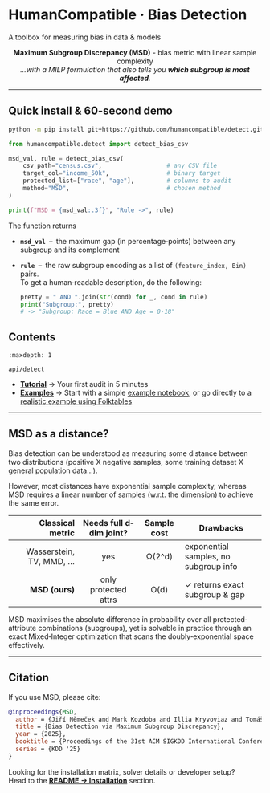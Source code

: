 # HumanCompatible · Bias Detection
A toolbox for measuring bias in data & models

<div align="center">

**Maximum Subgroup Discrepancy (MSD)** - bias metric with linear sample complexity  
*...with a MILP formulation that also tells you **which subgroup is most affected**.*

</div>

---

## Quick install & 60-second demo

```bash
python -m pip install git+https://github.com/humancompatible/detect.git
```

```python
from humancompatible.detect import detect_bias_csv

msd_val, rule = detect_bias_csv(
    csv_path="census.csv",                  # any CSV file
    target_col="income_50k",                # binary target
    protected_list=["race", "age"],         # columns to audit
    method="MSD",                           # chosen method
)

print(f"MSD = {msd_val:.3f}", "Rule ->", rule) 
```

The function returns

- **`msd_val`** – the maximum gap (in percentage‐points) between any subgroup and its complement  
- **`rule`** – the raw subgroup encoding as a list of `(feature_index, Bin)` pairs.  
  To get a human‐readable description, do the following:

  ```python
  pretty = " AND ".join(str(cond) for _, cond in rule)
  print("Subgroup:", pretty)
  # -> "Subgroup: Race = Blue AND Age = 0-18"
  ```

## Contents

<!-- Probably for the future -->
<!-- ```{toctree}
:maxdepth: 2
:hidden:

tutorials/quickstart
examples/index
user_guide/index
api/modules
contributing
``` -->

```{toctree}
:maxdepth: 1

api/detect
```


<!-- TODO: I think it would be better to change on the way, as above -->
- [**Tutorial**](https://github.com/humancompatible/detect/blob/main/README.md) -> Your first audit in 5 minutes  
- [**Examples**](https://github.com/humancompatible/detect/blob/main/examples/) -> Start with a simple [example notebook](https://github.com/humancompatible/detect/blob/main/examples/01_usage.ipynb), or go directly to a [realistic example using Folktables](https://github.com/humancompatible/detect/blob/main/examples/02_folktables.ipynb)

---

## MSD as a distance?
Bias detection can be understood as measuring some distance between two distributions (positive X negative samples, some training dataset X general population data...).

However, most distances have exponential sample complexity, whereas MSD requires a linear number of samples (w.r.t. the dimension) to achieve the same error.

| Classical metric               | Needs full d‐dim joint? | Sample cost | Drawbacks                                        |
|-------------------------------:|:-----------------------:|:-----------:|-------------------------------------------------|
| Wasserstein, TV, MMD, …        | yes                     | Ω(2^d)      | exponential samples, no subgroup info           |
| **MSD (ours)**              | only protected attrs    | O(d)        | ✓ returns exact subgroup & gap                  |

MSD maximises the absolute difference in probability over all protected‐attribute combinations (subgroups), yet is solvable in practice through an exact Mixed‐Integer optimization that scans the doubly‐exponential space effectively.

---

## Citation

If you use MSD, please cite:

```bibtex
@inproceedings{MSD,
  author = {Jiří Němeček and Mark Kozdoba and Illia Kryvoviaz and Tomáš Pevný and Jakub Mareček},
  title = {Bias Detection via Maximum Subgroup Discrepancy},
  year = {2025},
  booktitle = {Proceedings of the 31st ACM SIGKDD International Conference on Knowledge Discovery \& Data Mining},
  series = {KDD '25}
}
```

Looking for the installation matrix, solver details or developer setup?  
Head to the [**README -> Installation**](https://github.com/humancompatible/detect?tab=readme-ov-file#installation-details) section.
